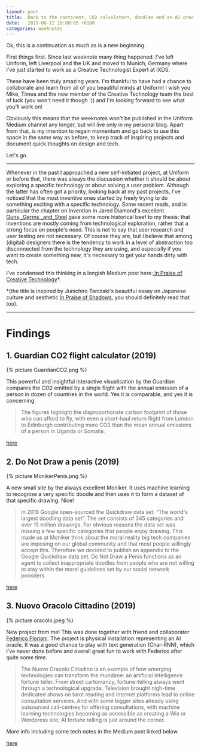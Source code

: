 ```yaml
---
layout: post
title:  Back to the continent, CO2 calculators, doodles and an AI oracle  - Weeknote 2019/8
date:   2019-08-12 10:08:05 +0100
categories: weeknotes
---
```


Ok, this is a continuation as much as is a new beginning.

First things first. Since last weeknote many thing happened. I've left Uniform, left Liverpool and the UK and moved to Munich, Germany where I've just started to work as a Creative Technologist Expert at IXDS.

These have been truly amazing years. I'm thankful to have had a chance to collaborate and learn from all of you beautiful minds at Uniform! I wish you Mike, Timea and the new member of the Creative Technology team the best of luck (you won't need it though :)) and I'm looking forward to see what you'll work on!

Obviously this means that the weeknotes won't be published in the Uniform Medium channel any longer, but will live only in my personal blog. Apart from that, is my intention to regain momentum and go back to use this space in the same way as before, to keep track of inspiring projects and document quick thoughts on design and tech.

Let's go.

------

Whenever in the past I approached a new self-initiated project, at Uniform or before that, there was always the discussion whether it should be about exploring a specific technology or about solving a user problem. Although the latter has often got a priority, looking back at my past projects, I've noticed that the most inventive ones started by freely trying to do something exciting with a specific technology. Some recent reads, and in particular the chapter on Invention in Jared Diamond's excellent [Guns,_Germs,_and_Steel](https://en.wikipedia.org/wiki/Guns,_Germs,_and_Steel) gave some more historical beef to my thesis: that inventions are mostly coming from technological exploration, rather that a strong focus on people's need. This is not to say that user research and user testing are not necessary. Of course they are, but I believe that among (digital) designers there is the tendency to work in a level of abstraction too disconnected from the technology they are using, and especially if you want to create something new, it's necessary to get your hands dirty with tech.

I've condensed this thinking in a longish Medium post here:[ In Praise of Creative Technology](https://medium.com/@orgonomyprod/in-praise-of-creative-technology-7895a9148dfc)*.

*(the title is inspired by Junichiro Tanizaki's beautiful essay on Japanese culture and aesthetic [In Praise of Shadows](http://wwwedu.artcenter.edu/mertzel/spatial_scenography_1/Class%20Files/resources/In%20Praise%20of%20Shadows.pdf), you should definitely read that too).  



---



# Findings



## 1. Guardian CO2 flight calculator (2019)

{% picture GuardianCO2.png %}


This powerful and insightful interactive visualisation by the Guardian compares the CO2 emitted by a single flight with the annual emission of a person in dozen of countries in the world. Yes it is comparable, and yes it is concerning.


> The figures highlight the disproportionate carbon footprint of those who can afford to fly, with even a short-haul return flight from London to Edinburgh contributing more CO2 than the mean annual emissions of a person in Uganda or Somalia.



[here](https://www.theguardian.com/environment/ng-interactive/2019/jul/19/carbon-calculator-how-taking-one-flight-emits-as-much-as-many-people-do-in-a-year)

##  2. Do Not Draw a penis (2019)


{% picture MonikerPenis.png %}

A new small site by the always excellent Moniker. It uses machine learning to recognise a very specific doodle and then uses it to form a dataset of that specific drawing. Nice!

> In 2018 Google open-sourced the Quickdraw data set. “The world's largest doodling data set”. The set consists of 345 categories and over 15 million drawings. For obvious reasons the data set was missing a few specific categories that people enjoy drawing. This made us at Moniker think about the moral reality big tech companies are imposing on our global community and that most people willingly accept this. Therefore we decided to publish an appendix to the Google Quickdraw data set.
Do Not Draw a Penis functions as an agent to collect inappropriate doodles from people who are not willing to stay within the moral guidelines set by our social network providers.

[here](https://donotdrawapenis.com/)

## 3. Nuovo Oracolo Cittadino (2019)

{% picture oracolo.jpeg %}


New project from me! This was done together with friend and collaborator [Federico Floriani](https://www.federicofloriani.com/). The project is physical installation representing an AI oracle. It was a good chance to play with text generation (Char-RNN), which I've never done before and overall great fun to work with Federico after quite some time.

> The Nuovo Oracolo Cittadino is an example of how emerging technologies can transform the mundane: an artificial intelligence fortune teller.
From street cartomancy, fortune-telling always went through a technological upgrade. Television brought nigh-time dedicated shows on tarot reading and internet platforms lead to online consultation services. And with some bigger sites already using outsourced call-centres for offering consultations, with machine learning technologies becoming as accessible as creating a Wix or Wordpress site, AI fortune telling is just around the corner.


More info including some tech notes in the Medium post linked below.

[here](https://fordeurope.blogspot.com/2019/02/fords-smart-bed-rolls-selfish-sleepers.html)
